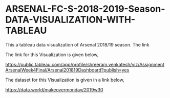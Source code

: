 # ARSENAL-FC-S-2018-2019-Season-DATA-VISUALIZATION-WITH-TABLEAU

This a tableau data visualization of Arsenal 2018/19 season. The link

The link for this Visualization is given below,

https://public.tableau.com/app/profile/shreeram.venkatesh/viz/AssignmentArsenalWeek4Final/Arsenal201819Dashboard?publish=yes

The dataset for this Visualization is given in a link below,

https://data.world/makeovermonday/2019w30
